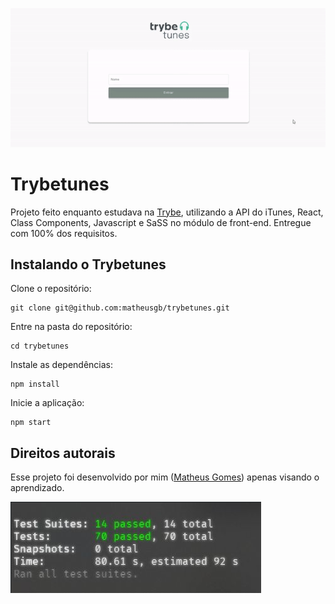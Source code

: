 ![Trybetunes](images/ezgif.com-gif-maker.gif)

# Trybetunes

Projeto feito enquanto estudava na [Trybe](https://www.betrybe.com/), utilizando a API do iTunes, React, Class Components, Javascript e SaSS no módulo de front-end. Entregue com 100% dos requisitos.

## Instalando o Trybetunes 

Clone o repositório:
```
git clone git@github.com:matheusgb/trybetunes.git
```
Entre na pasta do repositório:
```
cd trybetunes
```
Instale as dependências:
```
npm install
```
Inicie a aplicação:
```
npm start
```

## Direitos autorais

Esse projeto foi desenvolvido por mim ([Matheus Gomes](https://www.linkedin.com/in/matheusgb/)) apenas visando o aprendizado.

![100%](images/Screenshot_1.png)